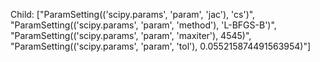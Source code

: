 Child: ["ParamSetting(('scipy.params', 'param', 'jac'), 'cs')", "ParamSetting(('scipy.params', 'param', 'method'), 'L-BFGS-B')", "ParamSetting(('scipy.params', 'param', 'maxiter'), 4545)", "ParamSetting(('scipy.params', 'param', 'tol'), 0.055215874491563954)"]